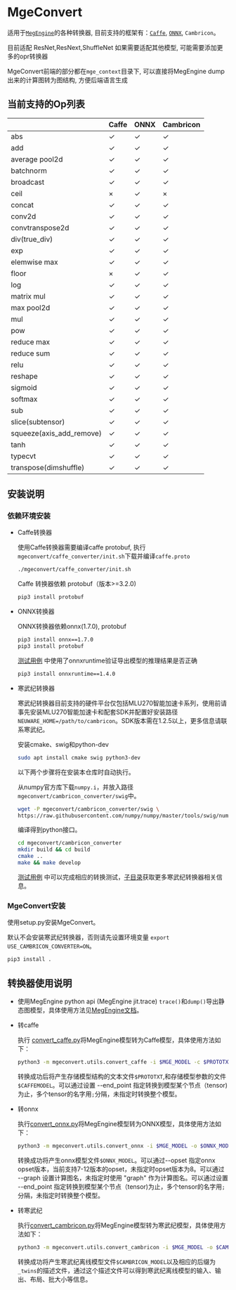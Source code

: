 # MgeConvert

适用于[`MegEngine`](https://github.com/MegEngine/MegEngine)的各种转换器, 目前支持的框架有：[`Caffe`](https://github.com/BVLC/caffe), [`ONNX`](https://github.com/onnx/onnx), `Cambricon`。

目前适配 ResNet,ResNext,ShuffleNet 如果需要适配其他模型, 可能需要添加更多的opr转换器

MgeConvert前端的部分都在`mge_context`目录下, 可以直接将MegEngine dump出来的计算图转为图结构, 方便后端语言生成

## 当前支持的Op列表

|   |Caffe|ONNX|Cambricon|
|-- |-----|----|---------|
|abs| ✓ | ✓ | ✓ |
|add| ✓ | ✓ | ✓ |
|average pool2d| ✓ | ✓ | ✓ |
|batchnorm| ✓ | ✓ | ✓ |
|broadcast| ✓ | ✓ | ✓ |
|ceil| × | ✓ | × |
|concat| ✓ | ✓ | ✓ |
|conv2d| ✓ | ✓ | ✓ |
|convtranspose2d| ✓ | ✓ | ✓ |
|div(true_div)| ✓ | ✓ | ✓ |
|exp| ✓ | ✓ | ✓ |
|elemwise max|  ✓ | ✓ | ✓ |
|floor| × | ✓ | ✓ |
|log| ✓ | ✓ | ✓ |
|matrix mul| ✓ | ✓ | ✓ |
|max pool2d| ✓ | ✓ | ✓ |
|mul| ✓ | ✓ | ✓ |
|pow| ✓ | ✓ | ✓ |
|reduce max| ✓ | ✓ | ✓ |
|reduce sum| ✓ | ✓ | ✓ |
|relu| ✓ | ✓ | ✓ |
|reshape| ✓ | ✓ | ✓ |
|sigmoid| ✓ | ✓ | ✓ |
|softmax| ✓ | ✓ | ✓ |
|sub| ✓ | ✓ | ✓ |
|slice(subtensor)| ✓ | ✓ | ✓ |
|squeeze(axis_add_remove)| ✓ | ✓ | ✓ |
|tanh| ✓ | ✓ | ✓ |
|typecvt|  ✓ | ✓ | ✓ |
|transpose(dimshuffle)| ✓ | ✓ | ✓ |


## 安装说明

### 依赖环境安装

* Caffe转换器

  使用Caffe转换器需要编译caffe protobuf, 执行`mgeconvert/caffe_converter/init.sh`下载并编译`caffe.proto`
  ```bash
  ./mgeconvert/caffe_converter/init.sh
  ```
  Caffe 转换器依赖 protobuf（版本>=3.2.0)
  ```bash
  pip3 install protobuf
  ```
* ONNX转换器

  ONNX转换器依赖onnx(1.7.0), protobuf
  ```bash
  pip3 install onnx==1.7.0
  pip3 install protobuf
  ```
  [测试用例](test/test_onnx.py) 中使用了onnxruntime验证导出模型的推理结果是否正确
  ```bash
  pip3 install onnxruntime==1.4.0
  ```

* 寒武纪转换器

  寒武纪转换器目前支持的硬件平台仅包括MLU270智能加速卡系列，使用前请事先安装MLU270智能加速卡和配套SDK并配置好安装路径 `NEUWARE_HOME=/path/to/cambricon`。SDK版本需在1.2.5以上，更多信息请联系寒武纪。

  安装cmake、swig和python-dev

  ```bash
  sudo apt install cmake swig python3-dev
  ```

  以下两个步骤将在安装本仓库时自动执行。

  从numpy官方库下载`numpy.i`，并放入路径`mgeconvert/cambricon_converter/swig`中。

  ```bash
  wget -P mgeconvert/cambricon_converter/swig \
  https://raw.githubusercontent.com/numpy/numpy/master/tools/swig/numpy.i
  ```

  编译得到python接口。

  ```bash
  cd mgeconvert/cambricon_converter
  mkdir build && cd build
  cmake ..
  make && make develop
  ```

  [测试用例](test/test_cambricon.py) 中可以完成相应的转换测试，[子目录](mgeconvert/cambricon_converter/README.md)获取更多寒武纪转换器相关信息。

### MgeConvert安装

使用setup.py安装MgeConvert。

默认不会安装寒武纪转换器，否则请先设置环境变量 `export USE_CAMBRICON_CONVERTER=ON`。

```bash
pip3 install .
```

## 转换器使用说明

* 使用MegEngine python api (MegEngine jit.trace) `trace()`和`dump()`导出静态图模型，具体使用方法见[MegEngine文档](https://megengine.org.cn/doc/advanced/trace_and_dump.html)。

* 转caffe
 
  执行 [convert_caffe.py](mgeconvert/utils/convert_caffe.py)将MegEngine模型转为Caffe模型，具体使用方法如下：
  ```bash
  python3 -m mgeconvert.utils.convert_caffe -i $MGE_MODEL -c $PROTOTXT -b $CAFFEMODEL [--end_point $ENDPOINT]
  ```
  转换成功后将产生存储模型结构的文本文件`$PROTOTXT`,和存储模型参数的文件 `$CAFFEMODEL`。可以通过设置 --end_point 指定转换到模型某个节点（tensor)为止，多个tensor的名字用`;`分隔，未指定时转换整个模型。

* 转onnx

  执行[convert_onnx.py](mgeconvert/utils/convert_onnx.py)将MegEngine模型转为ONNX模型，具体使用方法如下：
  ```bash
  python3 -m mgeconvert.utils.convert_onnx -i $MGE_MODEL -o $ONNX_MODEL [--opset $OPSET] [--graph $GRAPH] [--end_point $ENDPOINT]
  ```
  转换成功将产生onnx模型文件`$ONNX_MODEL`。可以通过--opset 指定onnx opset版本，当前支持7-12版本的opset，未指定时opset版本为8。可以通过 --graph 设置计算图名，未指定时使用 "graph" 作为计算图名。可以通过设置 --end_point 指定转换到模型某个节点（tensor)为止，多个tensor的名字用`;`分隔，未指定时转换整个模型。

* 转寒武纪

  执行[convert_cambricon.py](mgeconvert/utils/convert_cambricon.py)将MegEngine模型转为寒武纪模型，具体使用方法如下：
  ```bash
  python3 -m mgeconvert.utils.convert_cambricon -i $MGE_MODEL -o $CAMBRICON_MODEL [-b $BATCH_SIZE] [-c $CORE_NUMBER] [-t $DATA_TYPE]
  ```
  转换成功将产生寒武纪离线模型文件`$CAMBRICON_MODEL`以及相应的后缀为`_twins`的描述文件，通过这个描述文件可以得到寒武纪离线模型的输入、输出、布局、批大小等信息。
